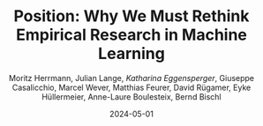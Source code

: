 ---
title: "Position: Why We Must Rethink Empirical Research in Machine Learning"
author: "Moritz Herrmann, Julian Lange, *Katharina Eggensperger*, Giuseppe Casalicchio, Marcel Wever, Matthias Feurer, David Rügamer, Eyke Hüllermeier, Anne-Laure Boulesteix, Bernd Bischl"
collection: publications
permalink: /publication/2024-ICML-Empirical
date: 2024-05-01
venue: "International Conference on Machine Learning (ICML'24)"
arxiv: 'https://arxiv.org/abs/2405.02200'
---